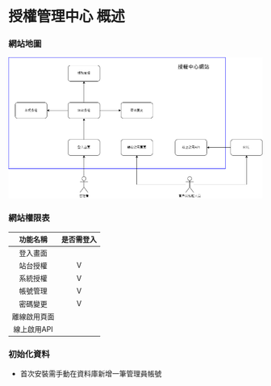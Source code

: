 # 授權管理中心 概述   

### <div id="map">網站地圖</div>
![網站地圖]

### <div id="auth">網站權限表</div>

|功能名稱|是否需登入|
|:----------:|:----------:|
| 登入畫面 |   |
| 站台授權 | V |
| 系統授權 | V |
| 帳號管理 | V |
| 密碼變更 | V |
| 離線啟用頁面 | |
| 線上啟用API | |

### <div id="init">初始化資料</div>
* 首次安裝需手動在資料庫新增一筆管理員帳號
  
[網站地圖]:attachment/授權中心網站-網站地圖.png "網站地圖"
